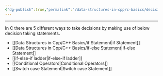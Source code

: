 ```yaml
---
{"dg-publish":true,"permalink":"/data-structures-in-cpp/c-basics/decision-taking-statements-in-c/"}
---
```


---
In C there are 5 different ways to take decisions by making use of below decision taking statements.

- [[Data Structures in Cpp/C++ Basics/if Statement\|if Statement]]
- [[Data Structures in Cpp/C++ Basics/if-else Statement\|if-else Statement]]
- [[if-else-if ladder\|if-else-if ladder]]
- [[Conditional Operators\|Conditional Operators]]
- [[Switch case Statement\|Switch case Statement]]